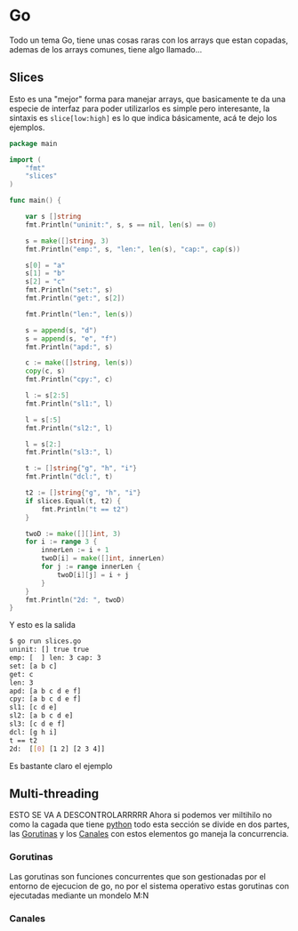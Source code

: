 # Go

Todo un tema Go, tiene unas cosas raras con los arrays que estan copadas, ademas de los arrays comunes, tiene algo llamado...

## Slices

Esto es una "mejor" forma para manejar arrays, que basicamente te da una especie de interfaz para poder utilizarlos es simple pero interesante, la sintaxis es `slice[low:high]` es lo que indica básicamente, acá te dejo los ejemplos.

```Go
package main

import (
    "fmt"
    "slices"
)

func main() {

    var s []string
    fmt.Println("uninit:", s, s == nil, len(s) == 0)

    s = make([]string, 3)
    fmt.Println("emp:", s, "len:", len(s), "cap:", cap(s))

    s[0] = "a"
    s[1] = "b"
    s[2] = "c"
    fmt.Println("set:", s)
    fmt.Println("get:", s[2])

    fmt.Println("len:", len(s))

    s = append(s, "d")
    s = append(s, "e", "f")
    fmt.Println("apd:", s)

    c := make([]string, len(s))
    copy(c, s)
    fmt.Println("cpy:", c)

    l := s[2:5]
    fmt.Println("sl1:", l)

    l = s[:5]
    fmt.Println("sl2:", l)

    l = s[2:]
    fmt.Println("sl3:", l)

    t := []string{"g", "h", "i"}
    fmt.Println("dcl:", t)

    t2 := []string{"g", "h", "i"}
    if slices.Equal(t, t2) {
        fmt.Println("t == t2")
    }

    twoD := make([][]int, 3)
    for i := range 3 {
        innerLen := i + 1
        twoD[i] = make([]int, innerLen)
        for j := range innerLen {
            twoD[i][j] = i + j
        }
    }
    fmt.Println("2d: ", twoD)
}
```

Y esto es la salida

```bash
$ go run slices.go
uninit: [] true true
emp: [  ] len: 3 cap: 3
set: [a b c]
get: c
len: 3
apd: [a b c d e f]
cpy: [a b c d e f]
sl1: [c d e]
sl2: [a b c d e]
sl3: [c d e f]
dcl: [g h i]
t == t2
2d:  [[0] [1 2] [2 3 4]]
```

Es bastante claro el ejemplo

## Multi-threading

ESTO SE VA A DESCONTROLARRRRR
Ahora si podemos ver miltihilo no como la cagada que tiene [python](/Programming/Python/README.md) todo esta sección se divide en dos partes, las [Gorutinas](#Gorutinas) y los [Canales](#Canales) con estos elementos go maneja la concurrencia.

### Gorutinas

Las gorutinas son funciones concurrentes que son gestionadas por el entorno de ejecucion de go, no por el sistema operativo estas gorutinas con ejecutadas mediante un mondelo M:N 



### Canales

